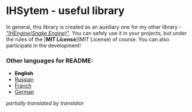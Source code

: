 # IHSytem - useful library
In general, this library is created as an auxiliary one for my other library -
[*"IHEngine(Snake Engine)"*](https://github.com/IHateGameDev/SnakeEnine). You can safely use it in your projects, but under the rules of the [**MIT License**](MIT License) of course. You can also participate in the development!
### Other languages for README:
- ~~**English**~~
- [Russian](docs/RMRussian.md)
- [Franch](docs/RMFranch.md)
- [German](docs/RMGerman.md)

*partially translated by translator*
